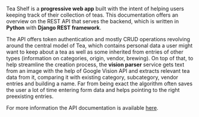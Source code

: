 Tea Shelf is a **progressive web app** built with the intent of helping users
keeping track of their collection of teas. This documentation offers an overview
on the REST API that serves the backend, which is written in **Python** with
**Django REST framework**.

The API offers token authentication and mostly CRUD operations revolving around
the central model of Tea, which contains personal data a user might want to
keep about a tea as well as some inherited from entries of other types
(information on categories, origin, vendor, brewing). On top of that, to help
streamline the creation process, the **vision parser** service gets text from
an image with the help of Google Vision API and extracts relevant tea data
from it, comparing it with existing category, subcategory, vendor entries and
building a name. Far from being exact the algorithm often saves the user a lot
of time entering form data and helps pointing to the right preexisting entries.

For more information the API documentation is available [here](https://teashelf.app/docs/api/).
